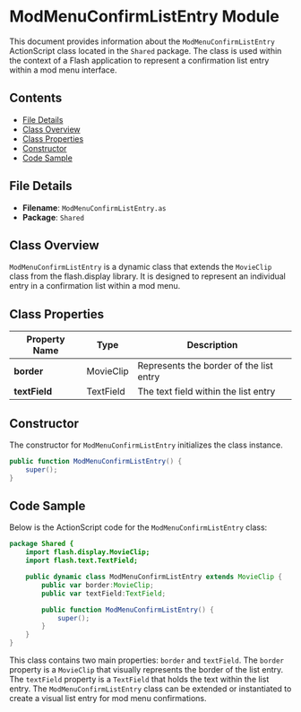 # ModMenuConfirmListEntry Module

This document provides information about the `ModMenuConfirmListEntry` ActionScript class located in the `Shared` package.
The class is used within the context of a Flash application to represent a confirmation list entry within a mod menu interface.

## Contents

- [File Details](#file-details)
- [Class Overview](#class-overview)
- [Class Properties](#class-properties)
- [Constructor](#constructor)
- [Code Sample](#code-sample)

## File Details

- **Filename**: `ModMenuConfirmListEntry.as`
- **Package**: `Shared`

## Class Overview

`ModMenuConfirmListEntry` is a dynamic class that extends the `MovieClip` class from the flash.display library. It is designed to represent an individual entry in a confirmation list within a mod menu.

## Class Properties

| Property Name | Type          | Description                             |
| ------------- | ------------- | --------------------------------------- |
| **border**    | MovieClip     | Represents the border of the list entry |
| **textField** | TextField     | The text field within the list entry    |

## Constructor

The constructor for `ModMenuConfirmListEntry` initializes the class instance.

```actionscript
public function ModMenuConfirmListEntry() {
    super();
}
```

## Code Sample

Below is the ActionScript code for the `ModMenuConfirmListEntry` class:

```actionscript
package Shared {
    import flash.display.MovieClip;
    import flash.text.TextField;

    public dynamic class ModMenuConfirmListEntry extends MovieClip {
        public var border:MovieClip;
        public var textField:TextField;

        public function ModMenuConfirmListEntry() {
            super();
        }
    }
}
```

This class contains two main properties: `border` and `textField`. The `border` property is a `MovieClip` that visually represents the border of the list entry.
The `textField` property is a `TextField` that holds the text within the list entry. The `ModMenuConfirmListEntry` class can be extended or instantiated to create a visual list entry for mod menu confirmations.
